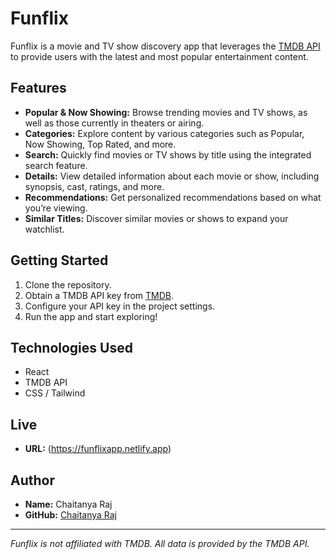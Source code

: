 # Funflix

Funflix is a movie and TV show discovery app that leverages the [TMDB API](https://www.themoviedb.org/documentation/api) to provide users with the latest and most popular entertainment content.

## Features

- **Popular & Now Showing:** Browse trending movies and TV shows, as well as those currently in theaters or airing.
- **Categories:** Explore content by various categories such as Popular, Now Showing, Top Rated, and more.
- **Search:** Quickly find movies or TV shows by title using the integrated search feature.
- **Details:** View detailed information about each movie or show, including synopsis, cast, ratings, and more.
- **Recommendations:** Get personalized recommendations based on what you’re viewing.
- **Similar Titles:** Discover similar movies or shows to expand your watchlist.

## Getting Started

1. Clone the repository.
2. Obtain a TMDB API key from [TMDB](https://www.themoviedb.org/settings/api).
3. Configure your API key in the project settings.
4. Run the app and start exploring!

## Technologies Used

- React
- TMDB API
- CSS / Tailwind

## Live

- **URL:** (https://funflixapp.netlify.app)

## Author

- **Name:** Chaitanya Raj
- **GitHub:** [Chaitanya Raj](https://github.com/rajchaitanya75)
---

*Funflix is not affiliated with TMDB. All data is provided by the TMDB API.*